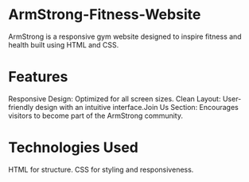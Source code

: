 # ArmStrong-Fitness-Website 
ArmStrong is a responsive gym website designed to inspire fitness and health built using HTML and CSS.

# Features
Responsive Design: Optimized for all screen sizes.
Clean Layout: User-friendly design with an intuitive interface.Join Us Section: Encourages visitors to become part of the ArmStrong community.

# Technologies Used
HTML for structure.
CSS for styling and responsiveness.
